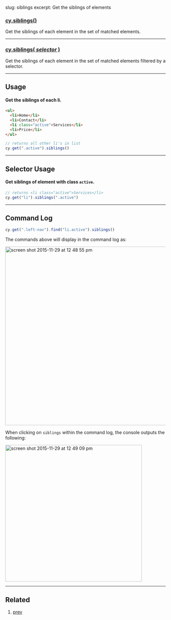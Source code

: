 slug: siblings
excerpt: Get the siblings of elements

### [cy.siblings()](#usage)

Get the siblings of each element in the set of matched elements.

***

### [cy.siblings( *selector* )](#selector-usage)

Get the siblings of each element in the set of matched elements filtered by a selector.

***

## Usage

#### Get the siblings of each li.

```html
<ul>
  <li>Home</li>
  <li>Contact</li>
  <li class="active">Services</li>
  <li>Price</li>
</ul>
```

```javascript
// returns all other li's in list
cy.get(".active").siblings()
```

***

## Selector Usage

#### Get siblings of element with class `active`.

```javascript
// returns <li class="active">Services</li>
cy.get("li").siblings(".active")
```

***

## Command Log

```javascript
cy.get(".left-nav").find("li.active").siblings()
```

The commands above will display in the command log as:

<img width="561" alt="screen shot 2015-11-29 at 12 48 55 pm" src="https://cloud.githubusercontent.com/assets/1271364/11458897/a93f2a1e-9697-11e5-8a5b-b131156e1aa4.png">

When clicking on `siblings` within the command log, the console outputs the following:

<img width="429" alt="screen shot 2015-11-29 at 12 49 09 pm" src="https://cloud.githubusercontent.com/assets/1271364/11458898/ab940fd2-9697-11e5-96ab-a4c34efa3431.png">

***

## Related
1. [prev](http://on.cypress.io/api/prev)